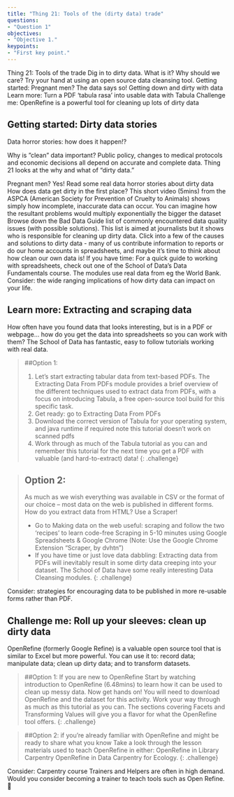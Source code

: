 ```yaml
---
title: "Thing 21: Tools of the (dirty data) trade"
questions:
- "Question 1"
objectives:
- "Objective 1."
keypoints:
- "First key point."
---
```



Thing 21: Tools of the trade
Dig in to dirty data.  What is it?  Why should we care? Try your hand at using an open source data cleansing tool.
Getting started: Pregnant men? The data says so! Getting down and dirty with data
Learn more: Turn a PDF ‘tabula rasa’ into usable data with Tabula
Challenge me: OpenRefine is a powerful tool for cleaning up lots of dirty data

## Getting started: Dirty data stories

Data horror stories: how does it happen!?

Why is ”clean” data important? Public policy, changes to medical protocols and economic decisions all depend on accurate and complete data. Thing 21 looks at the why and what of “dirty data.”

Pregnant men? Yes! Read some real data horror stories about dirty data
How does data get dirty in the first place? This short video (5mins) from the ASPCA (American Society for Prevention of Cruelty to Animals) shows simply how incomplete, inaccurate data can occur. You can imagine how the resultant problems would multiply exponentially the bigger the dataset
Browse down the Bad Data Guide list of commonly encountered data quality issues (with possible solutions). This list is aimed at journalists but it shows who is responsible for cleaning up dirty data.
Click into a few of the causes and solutions to dirty data - many of us contribute information to reports or do our home accounts in spreadsheets, and maybe it’s time to think about how clean our own data is!
If you have time: For a quick guide to working with spreadsheets, check out one of the School of Data’s Data Fundamentals course. The modules use real data from eg the World Bank.
Consider: the wide ranging implications of how dirty data can impact on your life.

## Learn more: Extracting and scraping data

How often have you found data that looks interesting, but is in a PDF or webpage… how do you get the data into spreadsheets so you can work with them?
The School of Data has fantastic, easy to follow tutorials working with real data.

>##Option 1:
> 1. Let’s start extracting tabular data from text-based PDFs. The Extracting Data From PDFs module provides a brief overview of the different techniques used to extract data from PDFs, with a focus on introducing Tabula, a free open-source tool build for this specific task.
> 2. Get ready: go to Extracting Data From PDFs
>3. Download the correct version of Tabula for your operating system, and java runtime if required
note this tutorial doesn’t work on scanned pdfs
>4. Work through as much of the Tabula tutorial as you can and remember this tutorial for the next time you get a PDF with valuable (and hard-to-extract) data!
{: .challenge}

> ## Option 2:
> As much as we wish everything was available in CSV or the format of our choice – most data on the web is published in different forms. How do you extract data from HTML? Use a Scraper!
> * Go to Making data on the web useful: scraping and follow the two ‘recipes’ to learn code-free Scraping in 5-10 minutes using Google Spreadsheets & Google Chrome (Note: Use the Google Chrome Extension “Scraper, by dvhtn”)
> * If you have time or just love data dabbling: Extracting data from PDFs will inevitably result in some dirty data creeping into your dataset. The School of Data have some really interesting Data Cleansing modules.
{: .challenge}

Consider: strategies for encouraging data to be published in more re-usable forms rather than PDF.

## Challenge me: Roll up your sleeves: clean up dirty data

OpenRefine (formerly Google Refine) is a valuable open source tool that is similar to Excel but more powerful. You can use it to: record data; manipulate data; clean up dirty data; and to transform datasets.

>##Option 1: If you are new to OpenRefine
>Start by watching introduction to OpenRefine (6.48mins) to learn how it can be used to clean up messy data.
>Now get hands on!  You will need to download OpenRefine and the dataset for this activity. Work your way through as much as this tutorial as you can. The sections covering Facets and Transforming Values will give you a flavor for what the OpenRefine tool offers.
{: .challenge}

>##Option 2: if you’re already familiar with OpenRefine and might be ready to share what you know
>Take a look through the lesson materials used to teach OpenRefine in either:
>OpenRefine in Library Carpentry
>OpenRefine in Data Carpentry for Ecology.
{: .challenge}

Consider: Carpentry course Trainers and Helpers are often in high demand. Would you consider becoming a trainer to teach tools such as Open Refine.

